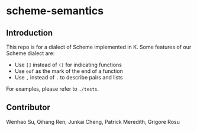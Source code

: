 # scheme-semantics

## Introduction
This repo is for a dialect of Scheme implemented in K. Some features of our Scheme dialect are:

- Use `[]` instead of `()` for indicating functions
- Use `eof` as the mark of the end of a function
- Use `,` instead of `.` to describe pairs and lists

For examples, please refer to `./tests`.

## Contributor
Wenhao Su, Qihang Ren, Junkai Cheng, Patrick Meredith, Grigore Rosu
